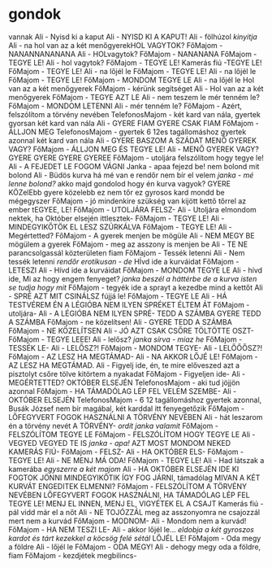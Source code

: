 # gondok
vannak
Ali - Nyisd ki a kaput
Ali - NYISD KI A KAPUT!
Ali - fölhúzol
*kinyitja*
Ali - na hol van az a két menőgyerekHOL VAGYTOK?
FőMajom - NANANNANANANA
Ali - HOLvagytok?
FőMajom - NANANANA
FőMajom - TEGYE LE!
Ali - hol vagytok?
FőMajom - TEGYE LE!
Kamerás fiú -TEGYE LE!
FőMajom - TEGYE LE!
Ali - na lőjél le
FőMajom - TEGYE LE!
Ali - na lőjél le
FőMajom - TEGYE LE!
FőMajom - MONDOM TEGYE LE
Ali - na lőjél le Hol van az a két menőgyerek
FőMajom - kérünk segítséget
Ali - Hol van az a két menőgyerek
FőMajom - TEGYE AZT LE
Ali - nem teszem le mér tenném le?
FőMajom - MONDOM LETENNI
Ali - mér tenném le?
FőMajom - Azért, felszólítom a törvény nevében
TelefonosMajom - két kard van nála, gyertek gyorsan két kard van nála
Ali - GYERE FIAM GYERE CSAK FIAM
FőMajom - ÁLLJON MEG
TelefonosMajom - gyertek 6 12es tagállomáshoz gyertek azonnal két kard van nála
Ali - GYERE BASZOM A SZÁDAT MENŐ GYEREK VAGY?
FőMajom - ÁLLJON MEG ÉS TEGYE LE!
Ali - MENŐ GYEREK VAGY? GYERE GYERE GYERE GYEREE
FőMajom - utoljára felszólítom hogy tegye le!
Ali - A FEJEDET LE FOGOM VÁGNI
Janka - apaa fejezd be! nem bolond mit bolond
Ali - Büdös kurva há mé van e rendőr nem bír el velem *janka - mé lenne bolond?* akko majd gondolod hogy én kurva vagyok? GYERE KÖZelEbb gyere közelebb ez nem tőr ez gyrosos kard mondd be mégegyszer
FőMajom - jó mindenkire szükség van kijött kettő tőrrel az ember tEGYEE, LE!
FőMajom - UTOLJÁRA FELSZ-
Ali - Utoljára elmondom nektek, ha Október elsején ittlesztek-
FőMajom - TEGYE LE!
Ali - MINDEGYIKŐTÖK EL LESZ SZÚRKÁLVA
FőMajom - TEGYE LE!
Ali - Megértetted?
FőMajom - A gyerek menjen be mögüle
Ali - NEM MEGY BE mögülem a gyerek
FőMajom - meg az asszony is menjen be
Ali - TE NE parancsolgassál közterületen fiam
FőMajom - Tessék letenni
Ali - Nem tessék letenni *rendőr erotikusan - de* HÍvd ide a kurváidat
FőMajom - LETESZI
Ali - Hívd ide a kurváidat
FőMajom - MONDOM TEGYE LE
Ali - hívd ide, Mi az hogy engem fenyeget?
*janka beszél a háttérbe de a kurva isten se tudja hogy mit*
FőMajom - tegyék ide a sprayt a kezedbe mind a kettőt
Ali - SPRÉ AZT MIT CSINÁLSZ fújjá le!
FőMajom - TEGYE LE
Ali - HÁ TESTVÉREM ÉN A LÉGIÓBA NEM ILYEN SPRÉKET ÉLTEM ÁT
FőMajom - utoljára-
Ali - A LÉGIÓBA NEM ILYEN SPRÉ- TEDD A SZÁMBA GYERE TEDD A SZÁMBA
FőMajom - ne közelítsen!
Ali - GYERE TEDD A SZÁMBA
FőMajom - NE KÖZELÍTSEN
Ali - JÓ AZT CSAK CSŐRE TÖLTÖTTE OSZT-
FőMajom - TEGYE LEEE!
Ali - lelősz? *janka sírva - miaz he*
FőMajom - TESSÉK LE-
Ali - LELŐSZ?!
FőMajom - MONDOM TEGYE-
Ali - LELŐŐŐSZ?!
FőMajom - AZ LESZ HA MEGTÁMAD- 
Ali - NA AKKOR LŐJÉ LE!
FőMajom - AZ LESZ HA MEGTÁMAD.
Ali - Figyelj ide, én, te mire előveszed azt a pisztolyt csőre tölve kitörtem a nyakadat
FőMajom - Figyeljen ide-
Ali - MEGÉRTETTED? OKTÓBER ELSEJÉN
TelefonosMajom - aki tud jöjjön azonnal
FőMajom - HA TÁMADÓLAG LÉP FEL VELEM SZEMBE-
Ali - OKTÓBER ELSEJÉN
TelefonosMajom - 6 12 tagállomáshoz gyertek azonnal, Busák József nem bír magábal, két karddal itt fenyegetőzik
FőMajom - LŐFEGYVERT FOGOK HASZNÁLNI A TÖRVÉNY NEVÉBEN
Ali - hát leszarom én a törvény nevét A TÖRVÉNY-
*ordít janka valamit*
FőMajom - FELSZÓLÍTOM TEGYE LE
FőMajom - FELSZÓLÍTOM HOGY TEGYE LE
Ali - VEGYED VEGYED TE IS *janka - apa!* AZT MOST MONDOM NEKED KAMERÁS FIÚ-
FőMajom - FELSZ-
Ali - HA OKTÓBER ELS-
FőMajom - TEGYE LE!
Ali - NE MENJ MÁ ODA!
FőMajom - TEGYE LE!
Ali - Had látszak a kamerába 
*egyszerre a két majom*
Ali - HA OKTÓBER ELSEJÉN IDE KI FOGTOK JÖNNI MINDEGYIKŐTIK ÍGY FOG JÁRNI, támadólag MIVAN A KÉT KURVÁT ENGEDITEK ELMENNI?
FőMajom - FELSZÓLÍTOM A TÖRVÉNY NEVÉBEN LŐFEGYVERT FOGOK HASZNÁLNI, HA TÁMADÓLAG LÉP FEL TEGYE LE! MENJ EL INNEN, MENJ EL, VIGYÉTEK EL A CSAJT
Kamerás fiú - pál vidd már el a nőt
Ali - NE TOJÓZZÁL meg az asszonyomra ne csajozzál mert nem a kurvád
FőMajom - MODNOM-
Ali - Mondom nem a kurvád!
FőMajom - HA NEM TESZI LE-
Ali - akkor lőjél le...
*eldobja a két gyroszos kardot és tárt kezekkel a köcsög felé sétál* LŐJÉL LE!
FőMajom - Oda megy a földre
Ali - lőjél le
FőMajom - ODA MEGY!
Ali - dehogy megy oda a földre, fiam
FőMajom - kezdjétek megbilincs-

